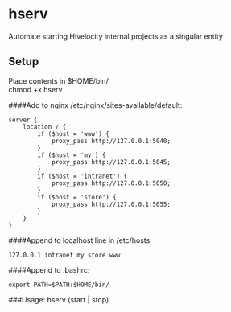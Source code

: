 hserv
=====

Automate starting Hivelocity internal projects as a singular entity

## Setup

Place contents in $HOME/bin/<br>
chmod +x hserv

####Add to nginx /etc/nginx/sites-available/default:

```
server {
	location / {
		if ($host = 'www') {
			proxy_pass http://127.0.0.1:5040;
		}
		if ($host = 'my') {
			proxy_pass http://127.0.0.1:5045;
		}
		if ($host = 'intranet') {
			proxy_pass http://127.0.0.1:5050;
		}
		if ($host = 'store') {
			proxy_pass http://127.0.0.1:5055;
		}
	}
}
```

####Append to localhost line in /etc/hosts:

```
127.0.0.1 intranet my store www
```

####Append to .bashrc:

```
export PATH=$PATH:$HOME/bin/
```

###Usage:
hserv (start | stop)

